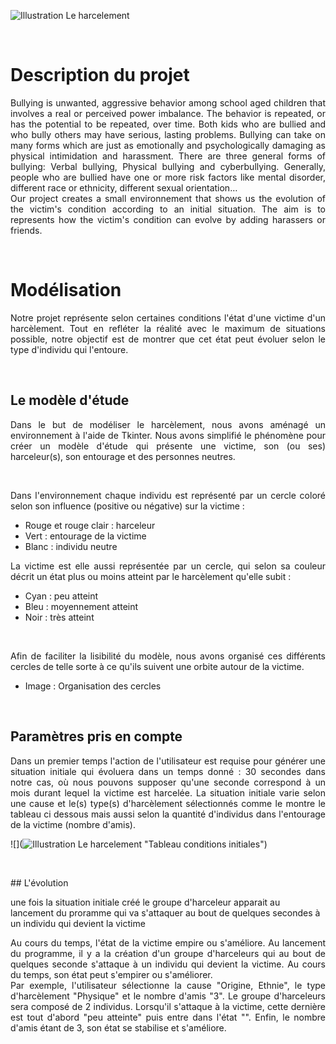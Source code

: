


![](https://www.bayard-jeunesse.com/wp-content/uploads/2018/05/ACT-CAR-Harcelement.jpg "Illustration Le harcelement")

<p>&nbsp; </p>

# Description du projet


<div align="justify">Bullying is unwanted, aggressive behavior among school aged children that involves a real or perceived power imbalance. The behavior is repeated, or has the potential to be repeated, over time. Both kids who are bullied and who bully others may have serious, lasting problems.
Bullying can take on many forms which are just as emotionally and psychologically damaging as physical intimidation and harassment. There are three general forms of bullying: Verbal bullying, Physical bullying and cyberbullying.
Generally, people who are bullied have one or more risk factors like mental disorder, different race or ethnicity, different sexual orientation…</div>


<div align="justify">Our project creates a small environnement that shows us the evolution of the victim's condition according to an initial situation. The aim is to represents how the victim's condition can evolve by adding harassers or friends.</div>

<p>&nbsp; </p>


  
# Modélisation

<div align="justify">Notre projet représente selon certaines conditions l'état d'une victime d'un harcèlement. Tout en refléter la réalité avec le maximum de situations possible, notre objectif est de montrer que cet état peut évoluer selon le type d'individu qui l'entoure.</div>

<p>&nbsp; </p>

## Le modèle d'étude
 
<div align="justify">Dans le but de modéliser le harcèlement, nous avons aménagé un environnement à l'aide de Tkinter. Nous avons simplifié le phénomène pour créer un modèle d'étude qui présente une victime, son (ou ses) harceleur(s), son entourage et des personnes neutres.</div>
<p>&nbsp; </p>

<div align="justify">Dans l'environnement chaque individu est représenté par un cercle coloré selon son influence (positive ou négative) sur la victime :</div>

* Rouge et rouge clair : harceleur
* Vert : entourage de la victime
* Blanc : individu neutre



<div align="justify">La victime est elle aussi représentée par un cercle, qui selon sa couleur décrit un état plus ou moins atteint par le harcèlement qu'elle subit :</div>

* Cyan : peu atteint
* Bleu : moyennement atteint
* Noir : très atteint
<p>&nbsp; </p>

<div align="justify">Afin de faciliter la lisibilité du modèle, nous avons organisé ces différents cercles de telle sorte à ce qu'ils suivent une orbite autour de la victime.</div>

* Image : Organisation des cercles

<p>&nbsp; </p>

## Paramètres pris en compte

<div align="justify">Dans un premier temps l'action de l'utilisateur est requise pour générer une situation initiale qui évoluera dans un temps donné : 30 secondes dans notre cas, où nous pouvons supposer qu'une seconde correspond à un mois durant lequel la victime est harcelée. La situation initiale varie selon une cause et le(s) type(s) d'harcèlement sélectionnés comme le montre le tableau ci dessous mais aussi selon la quantité d'individus dans l'entourage de la victime (nombre d'amis).</div>



 

![](![](https://www.bayard-jeunesse.com/wp-content/uploads/2018/05/ACT-CAR-Harcelement.jpg "Illustration Le harcelement") "Tableau conditions initiales")

<p>&nbsp; </p>
## L'évolution

une fois la situation initiale créé le groupe d'harceleur apparait au lancement du proramme qui va s'attaquer au bout de quelques secondes à un individu qui devient la victime

<div align="justify">Au cours du temps, l'état de la victime empire ou s'améliore. Au lancement du programme, il y a la création d'un groupe d'harceleurs qui au bout de quelques seconde s'attaque à un individu qui devient la victime. Au cours du temps, son état peut s'empirer ou s'améliorer.</div>


<div align="justify">Par exemple, l'utilisateur sélectionne la cause "Origine, Ethnie", le type d'harcèlement "Physique" et le nombre d'amis "3". Le groupe d'harceleurs sera composé de 2 individus. Lorsqu'il s'attaque à la victime, cette dernière est tout d'abord "peu atteinte" puis entre dans l'état "". Enfin, le nombre d'amis étant de 3, son état se stabilise et s'améliore.</div>

